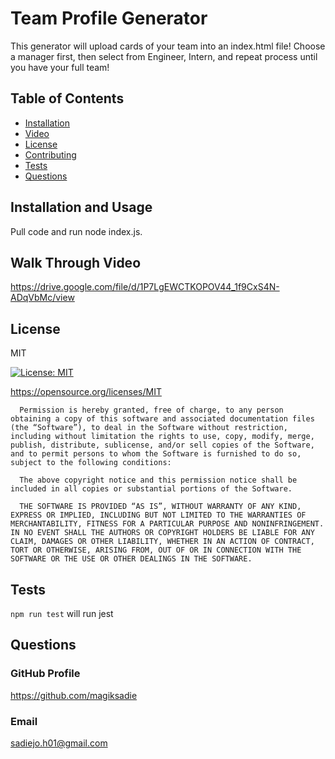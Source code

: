# Team Profile Generator

This generator will upload cards of your team into an index.html file! Choose a manager first, then select from Engineer, Intern, and repeat process until you have your full team!

## Table of Contents

* [Installation](#installation)
* [Video](#walk-through-video)
* [License](#license)
* [Contributing](#contributing)
* [Tests](#tests)
* [Questions](#questions)

## Installation and Usage

Pull code and run node index.js.

## Walk Through Video
https://drive.google.com/file/d/1P7LgEWCTKOPOV44_1f9CxS4N-ADqVbMc/view
## License

MIT

[![License: MIT](https://img.shields.io/badge/License-MIT-yellow.svg)](https://opensource.org/licenses/MIT)

https://opensource.org/licenses/MIT


      Permission is hereby granted, free of charge, to any person obtaining a copy of this software and associated documentation files (the “Software”), to deal in the Software without restriction, including without limitation the rights to use, copy, modify, merge, publish, distribute, sublicense, and/or sell copies of the Software, and to permit persons to whom the Software is furnished to do so, subject to the following conditions:

      The above copyright notice and this permission notice shall be included in all copies or substantial portions of the Software.
      
      THE SOFTWARE IS PROVIDED “AS IS”, WITHOUT WARRANTY OF ANY KIND, EXPRESS OR IMPLIED, INCLUDING BUT NOT LIMITED TO THE WARRANTIES OF MERCHANTABILITY, FITNESS FOR A PARTICULAR PURPOSE AND NONINFRINGEMENT. IN NO EVENT SHALL THE AUTHORS OR COPYRIGHT HOLDERS BE LIABLE FOR ANY CLAIM, DAMAGES OR OTHER LIABILITY, WHETHER IN AN ACTION OF CONTRACT, TORT OR OTHERWISE, ARISING FROM, OUT OF OR IN CONNECTION WITH THE SOFTWARE OR THE USE OR OTHER DEALINGS IN THE SOFTWARE.

## Tests

`npm run test` will run jest

## Questions

### GitHub Profile

https://github.com/magiksadie

### Email

sadiejo.h01@gmail.com